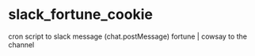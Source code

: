 # slack_fortune_cookie
cron script to slack message (chat.postMessage) fortune | cowsay to the channel
